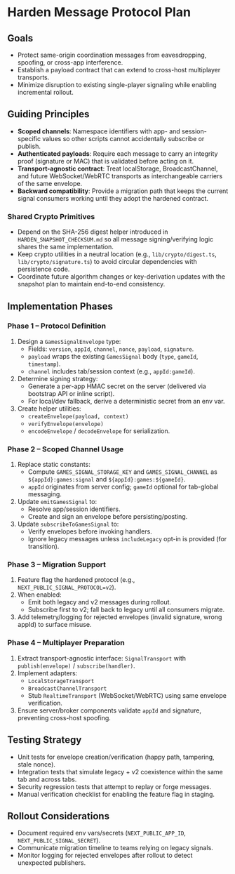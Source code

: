 # Harden Message Protocol Plan

## Goals

- Protect same-origin coordination messages from eavesdropping, spoofing, or cross-app interference.
- Establish a payload contract that can extend to cross-host multiplayer transports.
- Minimize disruption to existing single-player signaling while enabling incremental rollout.

## Guiding Principles

- **Scoped channels**: Namespace identifiers with app- and session-specific values so other scripts cannot accidentally subscribe or publish.
- **Authenticated payloads**: Require each message to carry an integrity proof (signature or MAC) that is validated before acting on it.
- **Transport-agnostic contract**: Treat localStorage, BroadcastChannel, and future WebSocket/WebRTC transports as interchangeable carriers of the same envelope.
- **Backward compatibility**: Provide a migration path that keeps the current signal consumers working until they adopt the hardened contract.

### Shared Crypto Primitives
- Depend on the SHA-256 digest helper introduced in `HARDEN_SNAPSHOT_CHECKSUM.md` so all message signing/verifying logic shares the same implementation.
- Keep crypto utilities in a neutral location (e.g., `lib/crypto/digest.ts`, `lib/crypto/signature.ts`) to avoid circular dependencies with persistence code.
- Coordinate future algorithm changes or key-derivation updates with the snapshot plan to maintain end-to-end consistency.

## Implementation Phases

### Phase 1 – Protocol Definition

1. Design a `GamesSignalEnvelope` type:
   - Fields: `version`, `appId`, `channel`, `nonce`, `payload`, `signature`.
   - `payload` wraps the existing `GamesSignal` body (`type`, `gameId`, `timestamp`).
   - `channel` includes tab/session context (e.g., `appId:gameId`).
2. Determine signing strategy:
   - Generate a per-app HMAC secret on the server (delivered via bootstrap API or inline script).
   - For local/dev fallback, derive a deterministic secret from an env var.
3. Create helper utilities:
   - `createEnvelope(payload, context)`
   - `verifyEnvelope(envelope)`
   - `encodeEnvelope` / `decodeEnvelope` for serialization.

### Phase 2 – Scoped Channel Usage

1. Replace static constants:
   - Compute `GAMES_SIGNAL_STORAGE_KEY` and `GAMES_SIGNAL_CHANNEL` as `${appId}:games:signal` and `${appId}:games:${gameId}`.
   - `appId` originates from server config; `gameId` optional for tab-global messaging.
2. Update `emitGamesSignal` to:
   - Resolve app/session identifiers.
   - Create and sign an envelope before persisting/posting.
3. Update `subscribeToGamesSignal` to:
   - Verify envelopes before invoking handlers.
   - Ignore legacy messages unless `includeLegacy` opt-in is provided (for transition).

### Phase 3 – Migration Support

1. Feature flag the hardened protocol (e.g., `NEXT_PUBLIC_SIGNAL_PROTOCOL=v2`).
2. When enabled:
   - Emit both legacy and v2 messages during rollout.
   - Subscribe first to v2; fall back to legacy until all consumers migrate.
3. Add telemetry/logging for rejected envelopes (invalid signature, wrong appId) to surface misuse.

### Phase 4 – Multiplayer Preparation

1. Extract transport-agnostic interface: `SignalTransport` with `publish(envelope)` / `subscribe(handler)`.
2. Implement adapters:
   - `LocalStorageTransport`
   - `BroadcastChannelTransport`
   - Stub `RealtimeTransport` (WebSocket/WebRTC) using same envelope verification.
3. Ensure server/broker components validate `appId` and signature, preventing cross-host spoofing.

## Testing Strategy

- Unit tests for envelope creation/verification (happy path, tampering, stale nonce).
- Integration tests that simulate legacy + v2 coexistence within the same tab and across tabs.
- Security regression tests that attempt to replay or forge messages.
- Manual verification checklist for enabling the feature flag in staging.

## Rollout Considerations

- Document required env vars/secrets (`NEXT_PUBLIC_APP_ID`, `NEXT_PUBLIC_SIGNAL_SECRET`).
- Communicate migration timeline to teams relying on legacy signals.
- Monitor logging for rejected envelopes after rollout to detect unexpected publishers.
